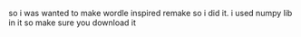 so i was wanted to make wordle inspired remake so i did it.
i used numpy lib in it so make sure you download it

